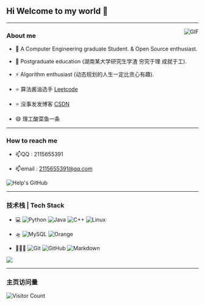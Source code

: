 ## Hi Welcome to my world 👋

<!--
**ProgramTraveler/ProgramTraveler** is a ✨ _special_ ✨ repository because its `README.md` (this file) appears on your GitHub profile.

Here are some ideas to get you started:

- 🔭 I’m currently working on ...
- 🌱 I’m currently learning ...
- 👯 I’m looking to collaborate on ...
- 🤔 I’m looking for help with ...
- 💬 Ask me about ...
- 📫 How to reach me: ...
- 😄 Pronouns: ...
- ⚡ Fun fact: ...
- 📝
- 🔊
- ✍️
-->

---

<img align="right" alt="GIF" src="https://raw.githubusercontent.com/JoeyBling/JoeyBling/master/pic/pusheencode.gif" />

### About me

- 🌱 A Computer Engineering graduate Student. & Open Source enthusiast.

- 🔭 Postgraduate education (湖南某大学研究生学渣 穷究于理 成就于工).

- ⚡ Algorithm enthusiast (动态规划的人生一定比贪心有趣).

- ⭐ 算法酱油选手 [Leetcode](https://leetcode.cn/u/solitary-scorpio/)

- ⭐ 没事发发博客 [CSDN](https://blog.csdn.net/A_SMAKE_A?spm=1010.2135.3001.5343)

- 😄 理工酸菜鱼一条

<!-- - [![State-of-the-art Shitcode](https://img.shields.io/static/v1?label=State-of-the-art&message=Shitcode&color=7B5804)](https://github.com/trekhleb/state-of-the-art-shitcode) -->

---

### How to reach me

* 📫QQ : 2115655391

* 📫email : 2115655391@qq.com

<!-- <img align="ceter" src="https://github-readme-stats.zohan.tech/api?username=ProgramTraveler&show_icons=true&count_private=true&include_all_commits=true&line_height=21" alt="Help's Github Stats" /> -->
![Help's GitHub](https://github-readme-stats.vercel.app/api?hide=issues,contribs&include_all_commits=true&username=ProgramTraveler)

---

###  技术栈 | Tech Stack

* 💻&#160;![Python](https://img.shields.io/badge/-Pyhton-blue) ![Java](https://img.shields.io/badge/-Java-red) ![C++](https://img.shields.io/badge/-C%2B%2B-lightgrey) ![Linux](https://img.shields.io/badge/-Linux-orange)

* 🛸&#160;![MySQL](https://img.shields.io/badge/-MySQL-green) ![Orange](https://img.shields.io/badge/-Oracle-orange)
* 👨🏽‍💻&#160;![Git](https://img.shields.io/badge/-Git-black) ![GitHub](https://img.shields.io/badge/-GitHub-red) ![Markdown](https://img.shields.io/badge/-Markdown-blue)

<p align="left">
<img align="center" src="https://github-readme-stats.zohan.tech/api/top-langs/?username=ProgramTraveler&hide_langs_below=1&theme=default&line_height=27&layout=compact" />

---

### 主页访问量

![Visitor Count](https://profile-counter.glitch.me/all-smile/count.svg)
